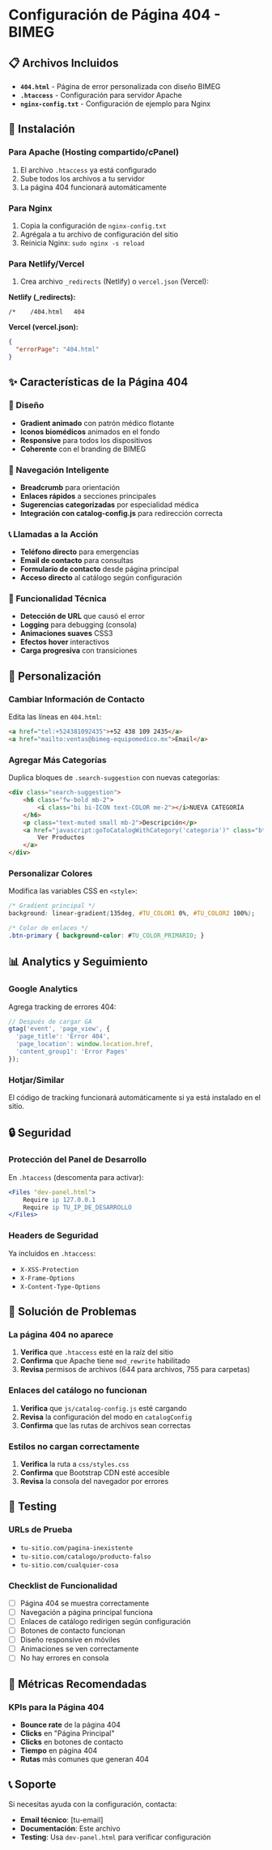 # Configuración de Página 404 - BIMEG

## 📋 Archivos Incluidos

- **`404.html`** - Página de error personalizada con diseño BIMEG
- **`.htaccess`** - Configuración para servidor Apache
- **`nginx-config.txt`** - Configuración de ejemplo para Nginx

## 🚀 Instalación

### Para Apache (Hosting compartido/cPanel)
1. El archivo `.htaccess` ya está configurado
2. Sube todos los archivos a tu servidor
3. La página 404 funcionará automáticamente

### Para Nginx
1. Copia la configuración de `nginx-config.txt`
2. Agrégala a tu archivo de configuración del sitio
3. Reinicia Nginx: `sudo nginx -s reload`

### Para Netlify/Vercel
1. Crea archivo `_redirects` (Netlify) o `vercel.json` (Vercel):

**Netlify (_redirects):**
```
/*    /404.html   404
```

**Vercel (vercel.json):**
```json
{
  "errorPage": "404.html"
}
```

## ✨ Características de la Página 404

### 🎨 Diseño
- **Gradient animado** con patrón médico flotante
- **Iconos biomédicos** animados en el fondo
- **Responsive** para todos los dispositivos
- **Coherente** con el branding de BIMEG

### 🧭 Navegación Inteligente
- **Breadcrumb** para orientación
- **Enlaces rápidos** a secciones principales
- **Sugerencias categorizadas** por especialidad médica
- **Integración con catalog-config.js** para redirección correcta

### 📞 Llamadas a la Acción
- **Teléfono directo** para emergencias
- **Email de contacto** para consultas
- **Formulario de contacto** desde página principal
- **Acceso directo** al catálogo según configuración

### 🔧 Funcionalidad Técnica
- **Detección de URL** que causó el error
- **Logging** para debugging (consola)
- **Animaciones suaves** CSS3
- **Efectos hover** interactivos
- **Carga progresiva** con transiciones

## 🔧 Personalización

### Cambiar Información de Contacto
Edita las líneas en `404.html`:
```html
<a href="tel:+524381092435">+52 438 109 2435</a>
<a href="mailto:ventas@bimeg-equipomedico.mx">Email</a>
```

### Agregar Más Categorías
Duplica bloques de `.search-suggestion` con nuevas categorías:
```html
<div class="search-suggestion">
    <h6 class="fw-bold mb-2">
        <i class="bi bi-ICON text-COLOR me-2"></i>NUEVA CATEGORÍA
    </h6>
    <p class="text-muted small mb-2">Descripción</p>
    <a href="javascript:goToCatalogWithCategory('categoria')" class="btn btn-sm btn-outline-COLOR">
        Ver Productos
    </a>
</div>
```

### Personalizar Colores
Modifica las variables CSS en `<style>`:
```css
/* Gradient principal */
background: linear-gradient(135deg, #TU_COLOR1 0%, #TU_COLOR2 100%);

/* Color de enlaces */
.btn-primary { background-color: #TU_COLOR_PRIMARIO; }
```

## 📊 Analytics y Seguimiento

### Google Analytics
Agrega tracking de errores 404:
```javascript
// Después de cargar GA
gtag('event', 'page_view', {
  'page_title': 'Error 404',
  'page_location': window.location.href,
  'content_group1': 'Error Pages'
});
```

### Hotjar/Similar
El código de tracking funcionará automáticamente si ya está instalado en el sitio.

## 🔒 Seguridad

### Protección del Panel de Desarrollo
En `.htaccess` (descomenta para activar):
```apache
<Files "dev-panel.html">
    Require ip 127.0.0.1
    Require ip TU_IP_DE_DESARROLLO
</Files>
```

### Headers de Seguridad
Ya incluidos en `.htaccess`:
- `X-XSS-Protection`
- `X-Frame-Options`
- `X-Content-Type-Options`

## 🚨 Solución de Problemas

### La página 404 no aparece
1. **Verifica** que `.htaccess` esté en la raíz del sitio
2. **Confirma** que Apache tiene `mod_rewrite` habilitado
3. **Revisa** permisos de archivos (644 para archivos, 755 para carpetas)

### Enlaces del catálogo no funcionan
1. **Verifica** que `js/catalog-config.js` esté cargando
2. **Revisa** la configuración del modo en `catalogConfig`
3. **Confirma** que las rutas de archivos sean correctas

### Estilos no cargan correctamente
1. **Verifica** la ruta a `css/styles.css`
2. **Confirma** que Bootstrap CDN esté accesible
3. **Revisa** la consola del navegador por errores

## 📱 Testing

### URLs de Prueba
- `tu-sitio.com/pagina-inexistente`
- `tu-sitio.com/catalogo/producto-falso`
- `tu-sitio.com/cualquier-cosa`

### Checklist de Funcionalidad
- [ ] Página 404 se muestra correctamente
- [ ] Navegación a página principal funciona
- [ ] Enlaces de catálogo redirigen según configuración
- [ ] Botones de contacto funcionan
- [ ] Diseño responsive en móviles
- [ ] Animaciones se ven correctamente
- [ ] No hay errores en consola

## 🎯 Métricas Recomendadas

### KPIs para la Página 404
- **Bounce rate** de la página 404
- **Clicks** en "Página Principal"
- **Clicks** en botones de contacto
- **Tiempo** en página 404
- **Rutas** más comunes que generan 404

## 📞 Soporte

Si necesitas ayuda con la configuración, contacta:
- **Email técnico**: [tu-email]
- **Documentación**: Este archivo
- **Testing**: Usa `dev-panel.html` para verificar configuración
